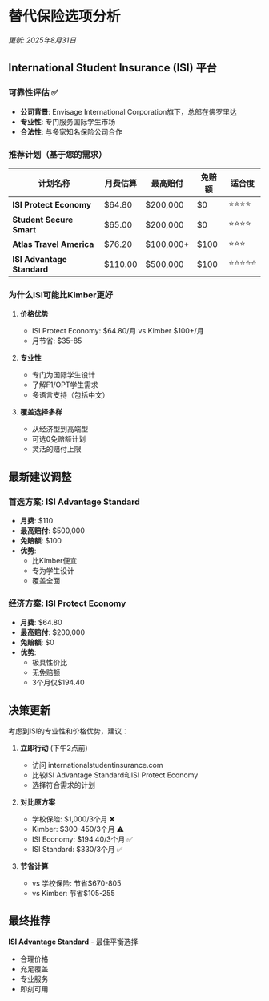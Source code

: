 # 替代保险选项分析
*更新: 2025年8月31日*

## International Student Insurance (ISI) 平台

### 可靠性评估 ✅
- **公司背景**: Envisage International Corporation旗下，总部在佛罗里达
- **专业性**: 专门服务国际学生市场
- **合法性**: 与多家知名保险公司合作

### 推荐计划（基于您的需求）

| 计划名称 | 月费估算 | 最高赔付 | 免赔额 | 适合度 |
|---------|----------|---------|--------|--------|
| **ISI Protect Economy** | $64.80 | $200,000 | $0 | ⭐⭐⭐⭐ |
| **Student Secure Smart** | $65.00 | $200,000 | $0 | ⭐⭐⭐⭐ |
| **Atlas Travel America** | $76.20 | $100,000+ | $100 | ⭐⭐⭐ |
| **ISI Advantage Standard** | $110.00 | $500,000 | $100 | ⭐⭐⭐⭐⭐ |

### 为什么ISI可能比Kimber更好

1. **价格优势**
   - ISI Protect Economy: $64.80/月 vs Kimber $100+/月
   - 月节省: $35-85

2. **专业性**
   - 专门为国际学生设计
   - 了解F1/OPT学生需求
   - 多语言支持（包括中文）

3. **覆盖选择多样**
   - 从经济型到高端型
   - 可选0免赔额计划
   - 灵活的赔付上限

## 最新建议调整

### 首选方案: ISI Advantage Standard
- **月费**: $110
- **最高赔付**: $500,000
- **免赔额**: $100
- **优势**: 
  - 比Kimber便宜
  - 专为学生设计
  - 覆盖全面

### 经济方案: ISI Protect Economy
- **月费**: $64.80
- **最高赔付**: $200,000
- **免赔额**: $0
- **优势**:
  - 极具性价比
  - 无免赔额
  - 3个月仅$194.40

## 决策更新

考虑到ISI的专业性和价格优势，建议：

1. **立即行动** (下午2点前)
   - 访问 internationalstudentinsurance.com
   - 比较ISI Advantage Standard和ISI Protect Economy
   - 选择符合需求的计划

2. **对比原方案**
   - 学校保险: $1,000/3个月 ❌
   - Kimber: $300-450/3个月 ⚠️
   - ISI Economy: $194.40/3个月 ✅
   - ISI Standard: $330/3个月 ✅

3. **节省计算**
   - vs 学校保险: 节省$670-805
   - vs Kimber: 节省$105-255

## 最终推荐

**ISI Advantage Standard** - 最佳平衡选择
- 合理价格
- 充足覆盖
- 专业服务
- 即刻可用